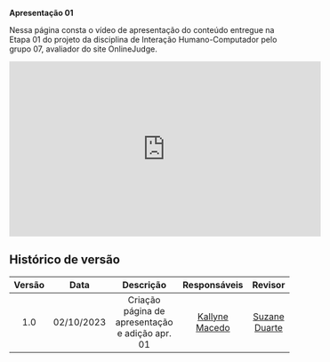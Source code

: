 **Apresentação 01**

Nessa página consta o vídeo de apresentação do conteúdo entregue na Etapa 01 do projeto da disciplina de Interação Humano-Computador pelo grupo 07, avaliador do site OnlineJudge.

<iframe width="560" height="315" src="https://www.youtube.com/embed/5PmTHC_QT5E?si=uzkTSG_fk3n23036" title="YouTube video player" frameborder="0" allow="accelerometer; autoplay; clipboard-write; encrypted-media; gyroscope; picture-in-picture; web-share" allowfullscreen></iframe>

## Histórico de versão

| Versão |    Data    |             Descrição             |                                       Responsáveis                                       |                    Revisor                    |
| :-----: | :--------: | :---------------------------------: | :----------------------------------------------------------------------------------------: | :-------------------------------------------: |
| 1.0| 02/10/2023 | Criação página de apresentação e adição apr. 01 | [Kallyne Macedo](https://github.com/kalipassos) | [Suzane Duarte](https://github.com/suzaneduarte) |